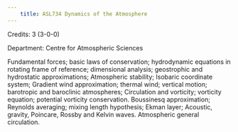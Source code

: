 ```yaml
---
    title: ASL734 Dynamics of the Atmosphere
---
```

Credits: 3 (3-0-0)

Department: Centre for Atmospheric Sciences

Fundamental forces; basic laws of conservation; hydrodynamic equations in rotating frame of reference; dimensional analysis; geostrophic and hydrostatic approximations; Atmospheric stability; Isobaric coordinate system; Gradient wind approximation; thermal wind; vertical motion; barotropic and baroclinic atmospheres; Circulation and vorticity; vorticity equation; potential vorticity conservation. Boussinesq approximation; Reynolds averaging; mixing length hypothesis; Ekman layer; Acoustic, gravity, Poincare, Rossby and Kelvin waves. Atmospheric general circulation.